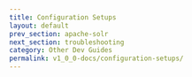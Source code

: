 ```yaml
---
title: Configuration Setups
layout: default
prev_section: apache-solr
next_section: troubleshooting
category: Other Dev Guides
permalink: v1_0_0-docs/configuration-setups/
---
```

